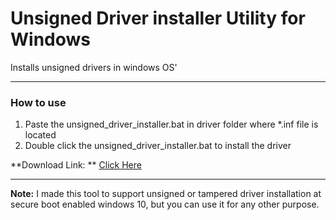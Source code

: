 # Unsigned Driver installer Utility for Windows
 Installs unsigned drivers in windows OS'

------------

### How to use
1. Paste the unsigned_driver_installer.bat in driver folder where *.inf file is located
2. Double click the unsigned_driver_installer.bat to install the driver

**Download Link: ** [Click Here](https://github.com/fawazahmed0/windows-unsigned-driver-installer/releases/latest/download/unsigned_driver_installer.bat "Click Here")

------------

**Note:** I made this tool to support unsigned or tampered driver installation at secure boot enabled windows 10, but you can use it for any other purpose.
